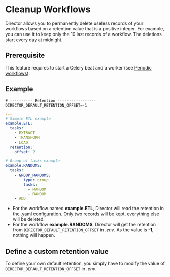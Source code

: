# Cleanup Workflows

Director allows you to permanently delete useless records of your workflows based on a retention value that is a positive integer.
For example, you can use it to keep only the 10 last records of a workflow. 
The deletions start every day at midnight.

## Prerequisite

This feature requires to start a Celery beat and a worker (see [Periodic workflows](./build-workflows.md#periodic-workflows)).

## Example

```.env
# ---------- Retention -----------------
DIRECTOR_DEFAULT_RETENTION_OFFSET=-1
```

```yaml
---
# Simple ETL example
example.ETL:
  tasks:
    - EXTRACT
    - TRANSFORM
    - LOAD
  retention: 
    offset: 2

# Group of tasks example
example.RANDOMS:
  tasks:
    - GROUP_RANDOMS:
        type: group
        tasks:
          - RANDOM
          - RANDOM
    - ADD
```

- For the workflow named **example.ETL**, Director will read the retention in the .yaml configuration. Only two records will be kept, everything else will be deleted.
- For the workflow **example.RANDOMS**, Director will get the retention from `DIRECTOR_DEFAULT_RETENTION_OFFSET` in *.env*. As the value is **-1**, nothing will happen.

## Define a custom retention value
To define your own default retention, you simply have to modify the value of `DIRECTOR_DEFAULT_RETENTION_OFFSET` in *.env*.
